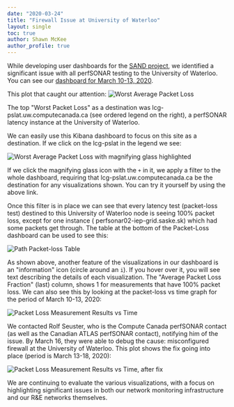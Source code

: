 ```yaml
---
date: "2020-03-24"
title: "Firewall Issue at University of Waterloo"
layout: single
toc: true
author: Shawn McKee
author_profile: true
---
```


While developing user dashboards for the [SAND project](https://sand-ci-org), we identified a significant issue with all perfSONAR testing to the University of Waterloo. You can see our [dashboard for March 10-13, 2020](https://atlas-kibana.mwt2.org/s/networking/app/kibana#/dashboard/07a03a80-beda-11e9-96c8-d543436ab024?_g=(filters:!(),refreshInterval:(pause:!t,value:0),time:(from:'2020-03-10T15:52:03.335Z',to:'2020-03-12T15:52:15.032Z'))&_a=(description:'Visualizations+and+metrics+for+measurement+of+packet+loss+from+the+OSG%2FWLCG+perfSONAR+network+monitoring+infrastructure.',filters:!(),fullScreenMode:!f,options:(darkTheme:!f,hidePanelTitles:!f,useMargins:!t),panels:!((embeddableConfig:(),gridData:(h:15,i:'7',w:48,x:0,y:9),id:'84af4350-bed9-11e9-96c8-d543436ab024',panelIndex:'7',type:visualization,version:'7.5.2'),(embeddableConfig:(),gridData:(h:9,i:'9c7080a9-dabe-44e0-82ac-116842f92504',w:24,x:0,y:0),id:'956e5d20-5d7b-11ea-bad0-ff3d06e7229e',panelIndex:'9c7080a9-dabe-44e0-82ac-116842f92504',type:visualization,version:'7.5.2'),(embeddableConfig:(),gridData:(h:9,i:'04c1a17f-1835-475a-b7c8-8ea5b050e037',w:24,x:24,y:0),id:'31516580-5d7b-11ea-bad0-ff3d06e7229e',panelIndex:'04c1a17f-1835-475a-b7c8-8ea5b050e037',type:visualization,version:'7.5.2'),(embeddableConfig:(),gridData:(h:15,i:'1626e956-d4ba-4114-b772-d3ee57382bfb',w:24,x:0,y:24),id:ede40840-58b9-11ea-bad0-ff3d06e7229e,panelIndex:'1626e956-d4ba-4114-b772-d3ee57382bfb',type:visualization,version:'7.5.2'),(embeddableConfig:(),gridData:(h:15,i:cc66d5f6-0034-4a28-9514-880f5d16ebc5,w:24,x:24,y:24),id:'01dec770-58df-11ea-bad0-ff3d06e7229e',panelIndex:cc66d5f6-0034-4a28-9514-880f5d16ebc5,type:visualization,version:'7.5.2'),(embeddableConfig:(),gridData:(h:15,i:'545b2e51-6a50-4a68-95ab-136ac5d47055',w:24,x:0,y:39),id:d7dd3560-57e4-11ea-bad0-ff3d06e7229e,panelIndex:'545b2e51-6a50-4a68-95ab-136ac5d47055',type:visualization,version:'7.5.2'),(embeddableConfig:(),gridData:(h:15,i:'9bafba08-4f89-4a07-a197-063b79d55900',w:24,x:24,y:39),id:ceb10bc0-57e8-11ea-bad0-ff3d06e7229e,panelIndex:'9bafba08-4f89-4a07-a197-063b79d55900',type:visualization,version:'7.5.2'),(embeddableConfig:(),gridData:(h:15,i:'4dca9b83-e83b-4ccf-b242-e2113a141f34',w:24,x:0,y:54),id:'7ca32540-4d06-11e9-9a8d-07fa5dee6891',panelIndex:'4dca9b83-e83b-4ccf-b242-e2113a141f34',type:visualization,version:'7.5.2'),(embeddableConfig:(),gridData:(h:15,i:e2ac0c7a-5546-495c-ae01-518178fced71,w:24,x:24,y:54),id:ccb29920-57e7-11ea-bad0-ff3d06e7229e,panelIndex:e2ac0c7a-5546-495c-ae01-518178fced71,type:visualization,version:'7.5.2'),(embeddableConfig:(),gridData:(h:15,i:ef540c54-b0ba-4a24-82f1-d392b0f31ffc,w:24,x:0,y:69),id:e7cb34d0-57db-11ea-bad0-ff3d06e7229e,panelIndex:ef540c54-b0ba-4a24-82f1-d392b0f31ffc,type:visualization,version:'7.5.2'),(embeddableConfig:(),gridData:(h:15,i:db48d06d-9228-4afd-bed7-503af2b5b9ce,w:24,x:24,y:69),id:'142afdb0-57cf-11ea-bad0-ff3d06e7229e',panelIndex:db48d06d-9228-4afd-bed7-503af2b5b9ce,type:visualization,version:'7.5.2'),(embeddableConfig:(),gridData:(h:18,i:'761e4f7b-e77e-4aa8-ab7d-d86bf9c478b6',w:48,x:0,y:84),id:d33b9860-5c87-11ea-bad0-ff3d06e7229e,panelIndex:'761e4f7b-e77e-4aa8-ab7d-d86bf9c478b6',type:visualization,version:'7.5.2')),query:(language:lucene,query:''),timeRestore:!f,title:'Overview+of++Packet+Loss+in+OSG%2FWLCG',viewMode:view)).

This plot that caught our attention:
![Worst Average Packet Loss](image1.png)

The top "Worst Packet Loss" as a destination was lcg-pslat.uw.computecanada.ca (see ordered legend on the right), a perfSONAR latency instance at the University of Waterloo.

We can easily use this Kibana dashboard to focus on this site as a destination. If we click on the lcg-pslat in the legend we see:

![Worst Average Packet Loss with magnifying glass highlighted](image2.png)

If we click the magnifying glass icon with the `+` in it, we apply a filter to the whole dashboard, requiring that lcg-pslat.uw.computecanada.ca be the destination for any visualizations shown. You can try it yourself by using the above link.

Once this filter is in place we can see that every latency test (packet-loss test) destined to this University of Waterloo node is seeing 100% packet loss, except for one instance ( perfsonar02-iep-grid.saske.sk) which had some packets get through. The table at the bottom of the Packet-Loss dashboard can be used to see this:

![Path Packet-loss Table](image3.png)

As shown above, another feature of the visualizations in our dashboard is an "information" icon (circle around an `i`). If you hover over it, you will see text describing the details of each visualization. The "Average Packet Loss Fraction" (last) column, shows 1 for measurements that have 100% packet loss. We can also see this by looking at the packet-loss vs time graph for the period of March 10-13, 2020:

![Packet Loss Measurement Results vs Time](image4.png)

We contacted Rolf Seuster, who is the Compute Canada perfSONAR contact (as well as the Canadian ATLAS perfSONAR contact), notifying him of the issue. By March 16, they were able to debug the cause: misconfigured firewall at the University of Waterloo. This plot shows the fix going into place (period is March 13-18, 2020):

![Packet Loss Measurement Results vs Time, after fix](image5.png)

We are continuing to evaluate the various visualizations, with a focus on highlighting significant issues in both our network monitoring infrastructure and our R&E networks themselves.
